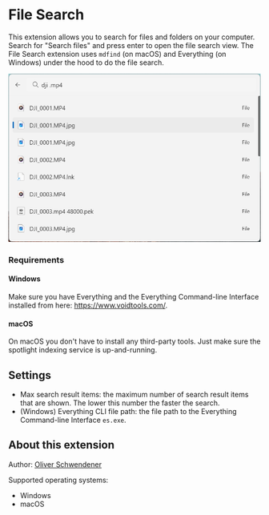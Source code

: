 # File Search

This extension allows you to search for files and folders on your computer. Search for "Search files" and press enter to open the file search view. The File Search extension uses `mdfind` (on macOS) and Everything (on Windows) under the hood to do the file search.

![example](example.png)

### Requirements

#### Windows

Make sure you have Everything and the Everything Command-line Interface installed from here: https://www.voidtools.com/.

#### macOS

On macOS you don't have to install any third-party tools. Just make sure the spotlight indexing service is up-and-running.

## Settings

-   Max search result items: the maximum number of search result items that are shown. The lower this number the faster the search.
-   (Windows) Everything CLI file path: the file path to the Everything Command-line Interface `es.exe`.

## About this extension

Author: [Oliver Schwendener](https://github.com/oliverschwendener)

Supported operating systems:

-   Windows
-   macOS

